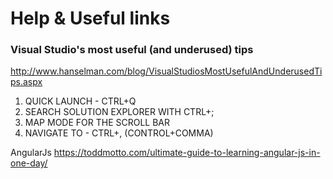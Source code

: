 # Help & Useful links

### Visual Studio's most useful (and underused) tips
http://www.hanselman.com/blog/VisualStudiosMostUsefulAndUnderusedTips.aspx
  1. QUICK LAUNCH - CTRL+Q
  2. SEARCH SOLUTION EXPLORER WITH CTRL+;
  3. MAP MODE FOR THE SCROLL BAR
  4. NAVIGATE TO - CTRL+, (CONTROL+COMMA)

AngularJs 
https://toddmotto.com/ultimate-guide-to-learning-angular-js-in-one-day/
